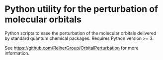 # Python utility for the perturbation of molecular orbitals

Python scripts to ease the perturbation of the molecular orbitals delivered by standard quantum chemical packages.
Requires Python version >= 3.

See https://github.com/ReiherGroup/OrbitalPerturbation for more information.
